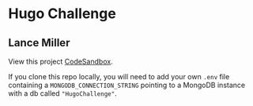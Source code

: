 # Hugo Challenge

## Lance Miller

View this project [CodeSandbox](https://h8209j-4200.preview.csb.app/).

If you clone this repo locally, you will need to add your own `.env` file containing a `MONGODB_CONNECTION_STRING` pointing to a MongoDB instance with a db called `"HugoChallenge"`.
